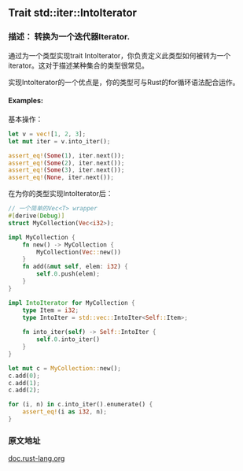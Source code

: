 ## Trait std::iter::IntoIterator

### 描述： 转换为一个迭代器Iterator.

通过为一个类型实现trait IntoIterator，你负责定义此类型如何被转为一个iterator。这对于描述某种集合的类型很常见。

实现IntoIterator的一个优点是，你的类型可与Rust的for循环语法配合运作。

#### Examples:

基本操作：

```rust
let v = vec![1, 2, 3];
let mut iter = v.into_iter();

assert_eq!(Some(1), iter.next());
assert_eq!(Some(2), iter.next());
assert_eq!(Some(3), iter.next());
assert_eq!(None, iter.next());
```

在为你的类型实现IntoIterator后：

```rust
// 一个简单的Vec<T> wrapper
#[derive(Debug)]
struct MyCollection(Vec<i32>);

impl MyCollection {
    fn new() -> MyCollection {
        MyCollection(Vec::new())
    }
    fn add(&mut self, elem: i32) {
        self.0.push(elem);
    }
}

impl IntoIterator for MyCollection {
    type Item = i32;
    type IntoIter = std::vec::IntoIter<Self::Item>;
    
    fn into_iter(self) -> Self::IntoIter {
        self.0.into_iter()
    }
}

let mut c = MyCollection::new();
c.add(0);
c.add(1);
c.add(2);

for (i, n) in c.into_iter().enumerate() {
    assert_eq!(i as i32, n);
}
```

### 原文地址

[doc.rust-lang.org](https://doc.rust-lang.org/std/iter/trait.IntoIterator.html)
